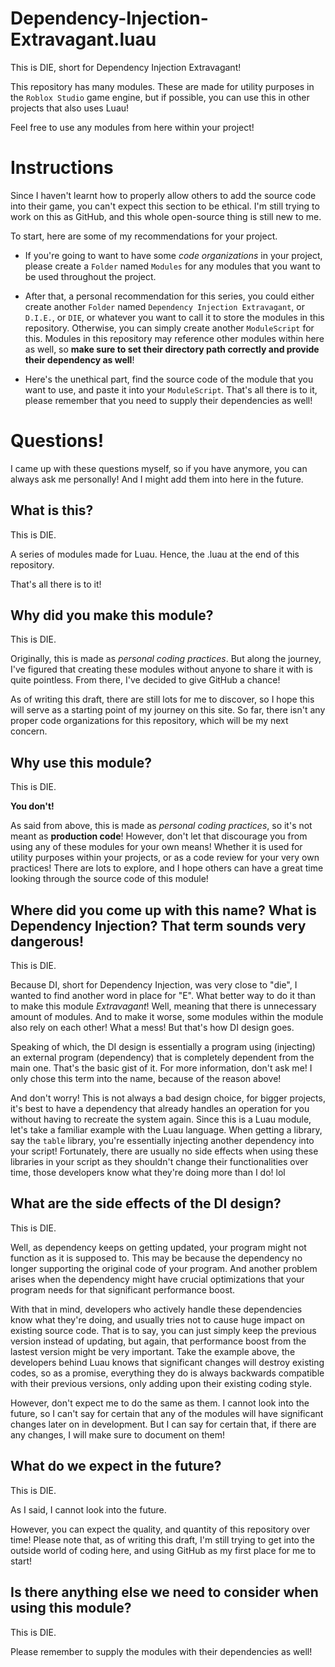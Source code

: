 # Dependency-Injection-Extravagant.luau
This is DIE, short for Dependency Injection Extravagant!

This repository has many modules. These are made for utility purposes in the `Roblox Studio` game engine, but if possible, you can use this in other projects that also uses Luau!

Feel free to use any modules from here within your project!

# Instructions
Since I haven't learnt how to properly allow others to add the source code into their game, you can't expect this section to be ethical. I'm still trying to work on this as GitHub, and this whole open-source thing is still new to me.

To start, here are some of my recommendations for your project.

- If you're going to want to have some *code organizations* in your project, please create a `Folder` named `Modules` for any modules that you want to be used throughout the project.

- After that, a personal recommendation for this series, you could either create another `Folder` named `Dependency Injection Extravagant`, or `D.I.E.`, or `DIE`, or whatever you want to call it to store the modules in this repository. Otherwise, you can simply create another `ModuleScript` for this. Modules in this repository may reference other modules within here as well, so **make sure to set their directory path correctly and provide their dependency as well**!

- Here's the unethical part, find the source code of the module that you want to use, and paste it into your `ModuleScript`. That's all there is to it, please remember that you need to supply their dependencies as well!

# Questions!
I came up with these questions myself, so if you have anymore, you can always ask me personally! And I might add them into here in the future.

## What is this?
This is DIE.

A series of modules made for Luau. Hence, the .luau at the end of this repository.

That's all there is to it!

## Why did you make this module?
This is DIE.

Originally, this is made as *personal coding practices*. But along the journey, I've figured that creating these modules without anyone to share it with is quite pointless. From there, I've decided to give GitHub a chance!

As of writing this draft, there are still lots for me to discover, so I hope this will serve as a starting point of my journey on this site. So far, there isn't any proper code organizations for this repository, which will be my next concern.

## Why use this module?
This is DIE.

**You don't!**

As said from above, this is made as *personal coding practices*, so it's not meant as **production code**! However, don't let that discourage you from using any of these modules for your own means! Whether it is used for utility purposes within your projects, or as a code review for your very own practices! There are lots to explore, and I hope others can have a great time looking through the source code of this module!

## Where did you come up with this name? What is Dependency Injection? That term sounds very dangerous!
This is DIE.

Because DI, short for Dependency Injection, was very close to "die", I wanted to find another word in place for "E". What better way to do it than to make this module *Extravagant*! Well, meaning that there is unnecessary amount of modules. And to make it worse, some modules within the module also rely on each other! What a mess! But that's how DI design goes.

Speaking of which, the DI design is essentially a program using (injecting) an external program (dependency) that is completely dependent from the main one. That's the basic gist of it. For more information, don't ask me! I only chose this term into the name, because of the reason above!

And don't worry! This is not always a bad design choice, for bigger projects, it's best to have a dependency that already handles an operation for you without having to recreate the system again. Since this is a Luau module, let's take a familiar example with the Luau language. When getting a library, say the `table` library, you're essentially injecting another dependency into your script! Fortunately, there are usually no side effects when using these libraries in your script as they shouldn't change their functionalities over time, those developers know what they're doing more than I do! lol

## What are the side effects of the DI design?
This is DIE.

Well, as dependency keeps on getting updated, your program might not function as it is supposed to. This may be because the dependency no longer supporting the original code of your program. And another problem arises when the dependency might have crucial optimizations that your program needs for that significant performance boost.

With that in mind, developers who actively handle these dependencies know what they're doing, and usually tries not to cause huge impact on existing source code. That is to say, you can just simply keep the previous version instead of updating, but again, that performance boost from the lastest version might be very important. Take the example above, the developers behind Luau knows that significant changes will destroy existing codes, so as a promise, everything they do is always backwards compatible with their previous versions, only adding upon their existing coding style.

However, don't expect me to do the same as them. I cannot look into the future, so I can't say for certain that any of the modules will have significant changes later on in development. But I can say for certain that, if there are any changes, I will make sure to document on them!

## What do we expect in the future?
This is DIE.

As I said, I cannot look into the future.

However, you can expect the quality, and quantity of this repository over time! Please note that, as of writing this draft, I'm still trying to get into the outside world of coding here, and using GitHub as my first place for me to start!

## Is there anything else we need to consider when using this <XYZ> module?
This is DIE.

Please remember to supply the modules with their dependencies as well!
